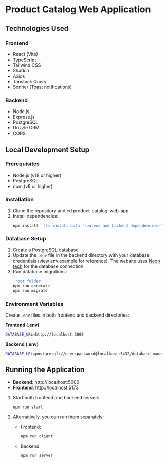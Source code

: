 

# Product Catalog Web Application

## Technologies Used

### Frontend

- React (Vite)
- TypeScript
- Tailwind CSS
- Shadcn
- Axios
- Tanstack Query
- Sonner (Toast notifications)

### Backend

- Node.js
- Express.js
- PostgreSQL
- Drizzle ORM
- CORS

## Local Development Setup

### Prerequisites

- Node.js (v18 or higher)
- PostgreSQL
- npm (v9 or higher)



### Installation

1. Clone the repository and cd product-catalog-web-app
2. Install dependencies:
   ```bash
   npm install '(to install both frontend and backend dependencies)'
   ```

### Database Setup

1. Create a PostgreSQL database
2. Update the `.env` file in the backend directory with your database credentials (view env.example for reference). The website uses [Neon tech](https://neon.tech) for the database connection.
3. Run database migrations:
   ```bash
   'root folder'
   npm run generate
   npm run migrate
   ```

### Environment Variables

Create `.env` files in both frontend and backend directories:

**Frontend (.env)**

```bash
DATABASE_URL=http://localhost:5000
```

**Backend (.env)**

```bash
DATABASE_URL=postgresql://user:password@localhost:5432/database_name
```

## Running the Application

- **Backend**: http://localhost:5000  
- **Frontend**: http://localhost:5173

1. Start both frontend and backend servers:

   ```bash
   npm run start

   ```

2. Alternatively, you can run them separately:
   - Frontend:
     ```bash
     npm run client
     ```
   - Backend:
     ```bash
     npm run server
     ```
